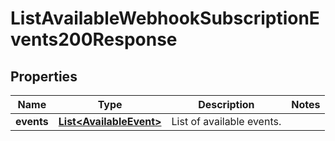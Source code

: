 

# ListAvailableWebhookSubscriptionEvents200Response


## Properties

| Name | Type | Description | Notes |
|------------ | ------------- | ------------- | -------------|
|**events** | [**List&lt;AvailableEvent&gt;**](AvailableEvent.md) | List of available events. |  |



